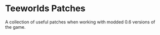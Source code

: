 # Teeworlds Patches

A collection of useful patches when working with modded 0.6 versions of the
game.
